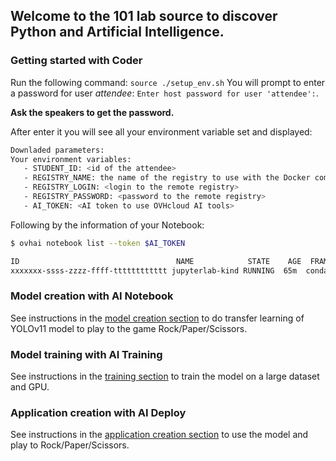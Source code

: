 ## Welcome to the 101 lab source to discover Python and Artificial Intelligence.

### Getting started with Coder

Run the following command: `source ./setup_env.sh`
You will prompt to enter a password for user _attendee_: `Enter host password for user 'attendee':`.  

**Ask the speakers to get the password.**

After enter it you will see all your environment variable set and displayed:
```bash
Downladed parameters:
Your environment variables:
   - STUDENT_ID: <id of the attendee>
   - REGISTRY_NAME: the name of the registry to use with the Docker commands
   - REGISTRY_LOGIN: <login to the remote registry> 
   - REGISTRY_PASSWORD: <password to the remote registry>
   - AI_TOKEN: <AI token to use OVHcloud AI tools>
```
Following by the information of your Notebook:
```bash
$ ovhai notebook list --token $AI_TOKEN

ID                                   NAME            STATE    AGE  FRAMEWORK VERSION                   EDITOR     URL
xxxxxxx-ssss-zzzz-ffff-tttttttttttt jupyterlab-kind RUNNING  65m  conda     conda-py311-cudaDevel11.8 jupyterlab https://xxxxxxx-ssss-zzzz-ffff-tttttttttttt.notebook.gra.ai.cloud.ovh.net
```

### Model creation with AI Notebook

See instructions in the [model creation section](./docs/00-notebook.md) to do transfer learning of YOLOv11 model to play to the game Rock/Paper/Scissors.  

### Model training with AI Training

See instructions in the [training section](./docs/01-training.md) to train the model on a large dataset and GPU.

### Application creation with AI Deploy

See instructions in the [application creation section](./docs/02-application.md) to use the model and play to Rock/Paper/Scissors.